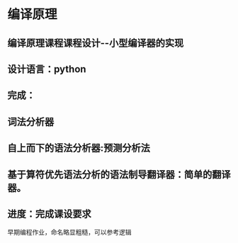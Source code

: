 # 编译原理
## 编译原理课程课程设计--小型编译器的实现
## 设计语言：python
## 完成：
## 词法分析器
## 自上而下的语法分析器:预测分析法
## 基于算符优先语法分析的语法制导翻译器：简单的翻译器。
## 进度：完成课设要求
早期编程作业，命名略显粗糙，可以参考逻辑

